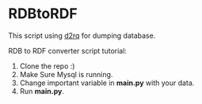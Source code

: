 # RDBtoRDF

This script using [d2rq](http://d2rq.org) for dumping database.

RDB to RDF converter script tutorial:

1. Clone the repo :)
2. Make Sure Mysql is running.
3. Change important variable in **main.py** with your data.
4. Run **main.py**.